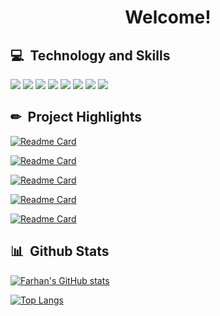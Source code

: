 <h1 align="center">Welcome!</h1>

## &#128187; &nbsp;Technology and Skills
![](https://img.shields.io/badge/Language-Python3-informational?style=for-the-badge&logo=python&color=blue)
![](https://img.shields.io/badge/Backend_Framework-Django-informational?style=for-the-badge&logo=django&color=006106)
![](https://img.shields.io/badge/Backend_Framework-Flask-informational?style=for-the-badge&logo=flask&color=ababab)
![](https://img.shields.io/badge/Language-JavaScript-informational?style=for-the-badge&logo=javascript&color=ffdd00)
![](https://img.shields.io/badge/Frontend_Framework-ReactJS-informational?style=for-the-badge&logo=react&color=4dd8ff)
![](https://img.shields.io/badge/Language-HTML5-informational?style=for-the-badge&logo=html5&color=ff6338)
![](https://img.shields.io/badge/Language-CSS3-informational?style=for-the-badge&logo=css3&color=386aff)
![](https://img.shields.io/badge/Database-SQLite-informational?style=for-the-badge&logo=sqlite&color=57a5f2)

## &#9999; &nbsp;Project Highlights
[![Readme Card](https://github-readme-stats.vercel.app/api/pin/?username=farhanazmiCS&repo=trip-planner&theme=algolia)](https://github.com/farhanazmiCS/trip-planner)

[![Readme Card](https://github-readme-stats.vercel.app/api/pin/?username=farhanazmiCS&repo=network&theme=algolia)](https://github.com/farhanazmiCS/network)

[![Readme Card](https://github-readme-stats.vercel.app/api/pin/?username=farhanazmiCS&repo=death-to-corona&theme=algolia)](https://github.com/farhanazmiCS/death-to-corona)

[![Readme Card](https://github-readme-stats.vercel.app/api/pin/?username=farhanazmiCS&repo=mail&theme=algolia)](https://github.com/farhanazmiCS/mail)

[![Readme Card](https://github-readme-stats.vercel.app/api/pin/?username=farhanazmiCS&repo=commerce&theme=algolia)](https://github.com/farhanazmiCS/commerce)

## &#128202; &nbsp;Github Stats
[![Farhan's GitHub stats](https://github-readme-stats.vercel.app/api?username=farhanazmiCS&theme=algolia)](https://github.com/farhanazmiCS/github-readme-stats) 

[![Top Langs](https://github-readme-stats.vercel.app/api/top-langs/?username=farhanazmiCS&layout=compact&theme=algolia)](https://github.com/farhanazmiCS/github-readme-stats)

